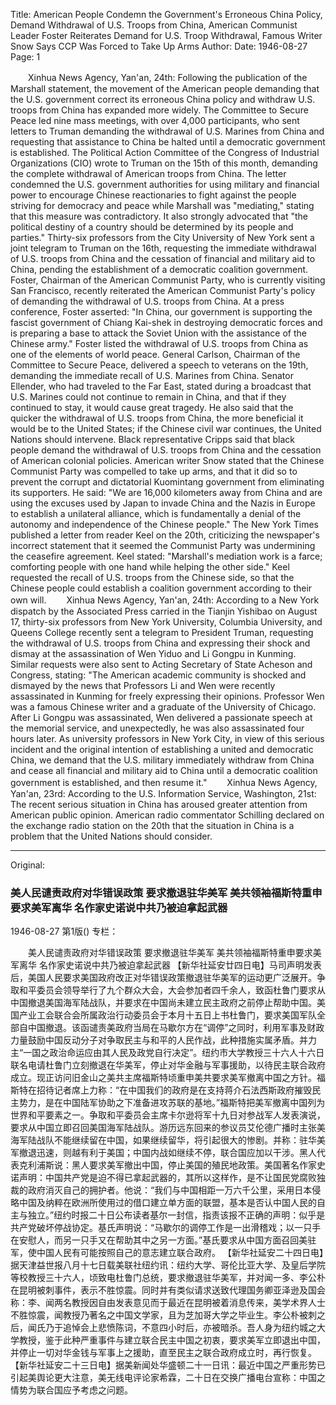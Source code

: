 Title: American People Condemn the Government's Erroneous China Policy, Demand Withdrawal of U.S. Troops from China, American Communist Leader Foster Reiterates Demand for U.S. Troop Withdrawal, Famous Writer Snow Says CCP Was Forced to Take Up Arms
Author:
Date: 1946-08-27
Page: 1

　　Xinhua News Agency, Yan'an, 24th: Following the publication of the Marshall statement, the movement of the American people demanding that the U.S. government correct its erroneous China policy and withdraw U.S. troops from China has expanded more widely. The Committee to Secure Peace led nine mass meetings, with over 4,000 participants, who sent letters to Truman demanding the withdrawal of U.S. Marines from China and requesting that assistance to China be halted until a democratic government is established. The Political Action Committee of the Congress of Industrial Organizations (CIO) wrote to Truman on the 15th of this month, demanding the complete withdrawal of American troops from China. The letter condemned the U.S. government authorities for using military and financial power to encourage Chinese reactionaries to fight against the people striving for democracy and peace while Marshall was "mediating," stating that this measure was contradictory. It also strongly advocated that "the political destiny of a country should be determined by its people and parties." Thirty-six professors from the City University of New York sent a joint telegram to Truman on the 16th, requesting the immediate withdrawal of U.S. troops from China and the cessation of financial and military aid to China, pending the establishment of a democratic coalition government. Foster, Chairman of the American Communist Party, who is currently visiting San Francisco, recently reiterated the American Communist Party's policy of demanding the withdrawal of U.S. troops from China. At a press conference, Foster asserted: "In China, our government is supporting the fascist government of Chiang Kai-shek in destroying democratic forces and is preparing a base to attack the Soviet Union with the assistance of the Chinese army." Foster listed the withdrawal of U.S. troops from China as one of the elements of world peace. General Carlson, Chairman of the Committee to Secure Peace, delivered a speech to veterans on the 19th, demanding the immediate recall of U.S. Marines from China. Senator Ellender, who had traveled to the Far East, stated during a broadcast that U.S. Marines could not continue to remain in China, and that if they continued to stay, it would cause great tragedy. He also said that the quicker the withdrawal of U.S. troops from China, the more beneficial it would be to the United States; if the Chinese civil war continues, the United Nations should intervene. Black representative Cripps said that black people demand the withdrawal of U.S. troops from China and the cessation of American colonial policies. American writer Snow stated that the Chinese Communist Party was compelled to take up arms, and that it did so to prevent the corrupt and dictatorial Kuomintang government from eliminating its supporters. He said: "We are 16,000 kilometers away from China and are using the excuses used by Japan to invade China and the Nazis in Europe to establish a unilateral alliance, which is fundamentally a denial of the autonomy and independence of the Chinese people." The New York Times published a letter from reader Keel on the 20th, criticizing the newspaper's incorrect statement that it seemed the Communist Party was undermining the ceasefire agreement. Keel stated: "Marshall's mediation work is a farce; comforting people with one hand while helping the other side." Keel requested the recall of U.S. troops from the Chinese side, so that the Chinese people could establish a coalition government according to their own will.
　　Xinhua News Agency, Yan'an, 24th: According to a New York dispatch by the Associated Press carried in the Tianjin Yishibao on August 17, thirty-six professors from New York University, Columbia University, and Queens College recently sent a telegram to President Truman, requesting the withdrawal of U.S. troops from China and expressing their shock and dismay at the assassination of Wen Yiduo and Li Gongpu in Kunming. Similar requests were also sent to Acting Secretary of State Acheson and Congress, stating: "The American academic community is shocked and dismayed by the news that Professors Li and Wen were recently assassinated in Kunming for freely expressing their opinions. Professor Wen was a famous Chinese writer and a graduate of the University of Chicago. After Li Gongpu was assassinated, Wen delivered a passionate speech at the memorial service, and unexpectedly, he was also assassinated four hours later. As university professors in New York City, in view of this serious incident and the original intention of establishing a united and democratic China, we demand that the U.S. military immediately withdraw from China and cease all financial and military aid to China until a democratic coalition government is established, and then resume it."
　　Xinhua News Agency, Yan'an, 23rd: According to the U.S. Information Service, Washington, 21st: The recent serious situation in China has aroused greater attention from American public opinion. American radio commentator Schilling declared on the exchange radio station on the 20th that the situation in China is a problem that the United Nations should consider.



<hr /> 

Original: 


### 美人民谴责政府对华错误政策  要求撤退驻华美军  美共领袖福斯特重申要求美军离华  名作家史诺说中共乃被迫拿起武器

1946-08-27
第1版()
专栏：

　　美人民谴责政府对华错误政策
    要求撤退驻华美军
    美共领袖福斯特重申要求美军离华
    名作家史诺说中共乃被迫拿起武器
    【新华社延安廿四日电】马司声明发表后，美国人民要求美国政府改正对华错误政策撤退驻华美军的运动更广泛展开。争取和平委员会领导举行了九个群众大会，大会参加者四千余人，致函杜鲁门要求从中国撤退美国海军陆战队，并要求在中国尚未建立民主政府之前停止帮助中国。美国产业工会联合会所属政治行动委员会于本月十五日上书杜鲁门，要求美国军队全部自中国撤退。该函谴责美政府当局在马歇尔方在“调停”之同时，利用军事及财政力量鼓励中国反动分子对争取民主与和平的人民作战，此种措施实属矛盾。并力主“一国之政治命运应由其人民及政党自行决定”。纽约市大学教授三十六人十六日联名电请杜鲁门立刻撤退在华美军，停止对华金融与军事援助，以待民主联合政府成立。现正访问旧金山之美共主席福斯特顷重申美共要求美军撤离中国之方针。福斯特在招待记者席上力称：“在中国我们的政府是在支持蒋介石法西斯政府摧毁民主势力，是在中国陆军协助之下准备进攻苏联的基地。”福斯特把美军撤离中国列为世界和平要素之一。争取和平委员会主席卡尔逊将军十九日对参战军人发表演说，要求从中国立即召回美国海军陆战队。游历远东回来的参议员艾伦德广播时主张美海军陆战队不能继续留在中国，如果继续留华，将引起很大的惨剧。并称：驻华美军撤退迅速，则越有利于美国；中国内战如继续不停，联合国应加以干涉。黑人代表克利浦斯说：黑人要求美军撤出中国，停止美国的殖民地政策。美国著名作家史诺声明：中国共产党是迫不得已拿起武器的，其所以这样作，是不让国民党腐败独裁的政府消灭自己的拥护者。他说：“我们与中国相距一万六千公里，采用日本侵略中国及纳粹在欧洲所使用过的借口建立单方面的联盟，基本是否认中国人民的自主与独立。”纽约时报二十日公布读者基尔一封信，指责该报不正确的声明：似乎是共产党破坏停战协定。基氏声明说：“马歇尔的调停工作是一出滑稽戏；以一只手在安慰人，而另一只手又在帮助其中之另一方面。”基氏要求从中国方面召回美驻军，使中国人民有可能按照自己的意志建立联合政府。
    【新华社延安二十四日电】据天津益世报八月十七日载美联社纽约讯：纽约大学、哥伦比亚大学、及皇后学院等校教授三十六人，顷致电杜鲁门总统，要求撤退驻华美军，并对闻一多、李公朴在昆明被刺事件，表示不胜惊震。同时并有类似请求送致代理国务卿亚泽逊及国会称：李、闻两名教授因自由发表意见而于最近在昆明被着消息传来，美学术界人士不胜惊震，闻教授乃著名之中国文学家，且为芝加哥大学之毕业生。李公朴被刺之后，闻氏乃于追悼会上悲愤陈词，不意四小时后，亦被暗杀。吾人身为纽约城之大学教授，鉴于此种严重事件与建立联合民主中国之初衷，要求美军立即退出中国，并停止一切对华金钱与军事上之援助，直至民主之联合政府成立时，再行恢复。
    【新华社延安二十三日电】据美新闻处华盛顿二十一日讯：最近中国之严重形势已引起美舆论更大注意，美无线电评论家希霖，二十日在交换广播电台宣称：中国之情势为联合国应予考虑之问题。
